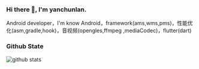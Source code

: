 ### Hi there 👋, I'm yanchunlan.

Android developer，I'm know Android，framework(ams,wms,pms)，性能优化(asm,gradle,hook)，音视频(opengles,ffmpeg
,mediaCodec)，flutter(dart)

### Github State
![github stats](https://github-readme-stats.vercel.app/api?username=yanchunlan&show_icons=true&theme=radical)
